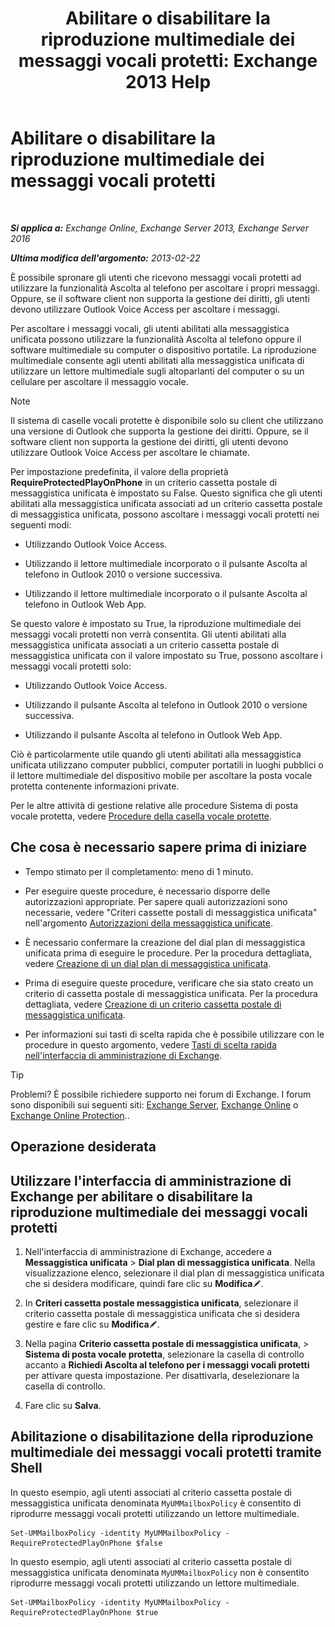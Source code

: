 ﻿---
title: 'Abilitare o disabilitare la riproduzione multimediale dei messaggi vocali protetti: Exchange 2013 Help'
TOCTitle: Abilitare o disabilitare la riproduzione multimediale dei messaggi vocali protetti
ms:assetid: 3c33370c-4262-42b1-8d83-d61fc7c426cd
ms:mtpsurl: https://technet.microsoft.com/it-it/library/Ee423543(v=EXCHG.150)
ms:contentKeyID: 52057228
ms.date: 05/22/2018
mtps_version: v=EXCHG.150
ms.translationtype: MT
---

# Abilitare o disabilitare la riproduzione multimediale dei messaggi vocali protetti

 

_**Si applica a:** Exchange Online, Exchange Server 2013, Exchange Server 2016_

_**Ultima modifica dell'argomento:** 2013-02-22_

È possibile spronare gli utenti che ricevono messaggi vocali protetti ad utilizzare la funzionalità Ascolta al telefono per ascoltare i propri messaggi. Oppure, se il software client non supporta la gestione dei diritti, gli utenti devono utilizzare Outlook Voice Access per ascoltare i messaggi.

Per ascoltare i messaggi vocali, gli utenti abilitati alla messaggistica unificata possono utilizzare la funzionalità Ascolta al telefono oppure il software multimediale su computer o dispositivo portatile. La riproduzione multimediale consente agli utenti abilitati alla messaggistica unificata di utilizzare un lettore multimediale sugli altoparlanti del computer o su un cellulare per ascoltare il messaggio vocale.


> [!NOTE]
> Il sistema di caselle vocali protette è disponibile solo su client che utilizzano una versione di Outlook che supporta la gestione dei diritti. Oppure, se il software client non supporta la gestione dei diritti, gli utenti devono utilizzare Outlook Voice Access per ascoltare le chiamate.



Per impostazione predefinita, il valore della proprietà **RequireProtectedPlayOnPhone** in un criterio cassetta postale di messaggistica unificata è impostato su False. Questo significa che gli utenti abilitati alla messaggistica unificata associati ad un criterio cassetta postale di messaggistica unificata, possono ascoltare i messaggi vocali protetti nei seguenti modi:

  - Utilizzando Outlook Voice Access.

  - Utilizzando il lettore multimediale incorporato o il pulsante Ascolta al telefono in Outlook 2010 o versione successiva.

  - Utilizzando il lettore multimediale incorporato o il pulsante Ascolta al telefono in Outlook Web App.

Se questo valore è impostato su True, la riproduzione multimediale dei messaggi vocali protetti non verrà consentita. Gli utenti abilitati alla messaggistica unificata associati a un criterio cassetta postale di messaggistica unificata con il valore impostato su True, possono ascoltare i messaggi vocali protetti solo:

  - Utilizzando Outlook Voice Access.

  - Utilizzando il pulsante Ascolta al telefono in Outlook 2010 o versione successiva.

  - Utilizzando il pulsante Ascolta al telefono in Outlook Web App.

Ciò è particolarmente utile quando gli utenti abilitati alla messaggistica unificata utilizzano computer pubblici, computer portatili in luoghi pubblici o il lettore multimediale del dispositivo mobile per ascoltare la posta vocale protetta contenente informazioni private.

Per le altre attività di gestione relative alle procedure Sistema di posta vocale protetta, vedere [Procedure della casella vocale protette](protected-voice-mail-procedures-exchange-2013-help.md).

## Che cosa è necessario sapere prima di iniziare

  - Tempo stimato per il completamento: meno di 1 minuto.

  - Per eseguire queste procedure, è necessario disporre delle autorizzazioni appropriate. Per sapere quali autorizzazioni sono necessarie, vedere "Criteri cassette postali di messaggistica unificata" nell'argomento [Autorizzazioni della messaggistica unificate](unified-messaging-permissions-exchange-2013-help.md).

  - È necessario confermare la creazione del dial plan di messaggistica unificata prima di eseguire le procedure. Per la procedura dettagliata, vedere [Creazione di un dial plan di messaggistica unificata](create-a-um-dial-plan-exchange-2013-help.md).

  - Prima di eseguire queste procedure, verificare che sia stato creato un criterio di cassetta postale di messaggistica unificata. Per la procedura dettagliata, vedere [Creazione di un criterio cassetta postale di messaggistica unificata](create-a-um-mailbox-policy-exchange-2013-help.md).

  - Per informazioni sui tasti di scelta rapida che è possibile utilizzare con le procedure in questo argomento, vedere [Tasti di scelta rapida nell'interfaccia di amministrazione di Exchange](keyboard-shortcuts-in-the-exchange-admin-center-exchange-online-protection-help.md).


> [!TIP]
> Problemi? È possibile richiedere supporto nei forum di Exchange. I forum sono disponibili sui seguenti siti: <A href="https://go.microsoft.com/fwlink/p/?linkid=60612">Exchange Server</A>, <A href="https://go.microsoft.com/fwlink/p/?linkid=267542">Exchange Online</A> o <A href="https://go.microsoft.com/fwlink/p/?linkid=285351">Exchange Online Protection</A>..



## Operazione desiderata

## Utilizzare l'interfaccia di amministrazione di Exchange per abilitare o disabilitare la riproduzione multimediale dei messaggi vocali protetti

1.  Nell'interfaccia di amministrazione di Exchange, accedere a **Messaggistica unificata** \> **Dial plan di messaggistica unificata**. Nella visualizzazione elenco, selezionare il dial plan di messaggistica unificata che si desidera modificare, quindi fare clic su **Modifica**![Icona Modifica](images/JJ218640.6f53ccb2-1f13-4c02-bea0-30690e6ea71d(EXCHG.150).gif "Icona Modifica").

2.  In **Criteri cassetta postale messaggistica unificata**, selezionare il criterio cassetta postale di messaggistica unificata che si desidera gestire e fare clic su **Modifica**![Icona Modifica](images/JJ218640.6f53ccb2-1f13-4c02-bea0-30690e6ea71d(EXCHG.150).gif "Icona Modifica").

3.  Nella pagina **Criterio cassetta postale di messaggistica unificata**, \> **Sistema di posta vocale protetta**, selezionare la casella di controllo accanto a **Richiedi Ascolta al telefono per i messaggi vocali protetti** per attivare questa impostazione. Per disattivarla, deselezionare la casella di controllo.

4.  Fare clic su **Salva**.

## Abilitazione o disabilitazione della riproduzione multimediale dei messaggi vocali protetti tramite Shell

In questo esempio, agli utenti associati al criterio cassetta postale di messaggistica unificata denominata `MyUMMailboxPolicy` è consentito di riprodurre messaggi vocali protetti utilizzando un lettore multimediale.

    Set-UMMailboxPolicy -identity MyUMMailboxPolicy -RequireProtectedPlayOnPhone $false

In questo esempio, agli utenti associati al criterio cassetta postale di messaggistica unificata denominata `MyUMMailboxPolicy` non è consentito riprodurre messaggi vocali protetti utilizzando un lettore multimediale.

    Set-UMMailboxPolicy -identity MyUMMailboxPolicy -RequireProtectedPlayOnPhone $true

